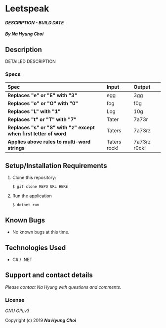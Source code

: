 # Leetspeak

#### _DESCRIPTION - BUILD DATE_

#### _By **Na Hyung Choi**_

## Description

DETAILED DESCRIPTION

### Specs
| Spec | Input | Output |
| :-------------     | :------------- | :------------- |
| **Replaces "e" or "E" with "3"** | egg | 3gg |
| **Replaces "o" or "O" with "0"** | fog | f0g |
| **Replaces "L" with "1"** | Log | 10g |
| **Replaces "t" or "T" with "7"** | Tater | 7a73r |
| **Replaces "s" or "S" with "z" except when first letter of word** | Taters | 7a73rz |
| **Applies above rules to multi-word strings** | Taters rock! | 7a73rz r0ck! |

## Setup/Installation Requirements

1. Clone this repository:
    ```
    $ git clone REPO URL HERE
    ```
2. Run the application
    ```
    $ dotnet run
    ```

## Known Bugs
* No known bugs at this time.

## Technologies Used
* C# / .NET

## Support and contact details

_Please contact Na Hyung with questions and comments._

### License

*GNU GPLv3*

Copyright (c) 2019 **_Na Hyung Choi_**
